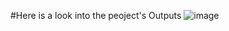 #Here is a look into the peoject's Outputs
![image](https://github.com/user-attachments/assets/82d7f305-49e4-48d6-8ad6-6b8e049f1716)
